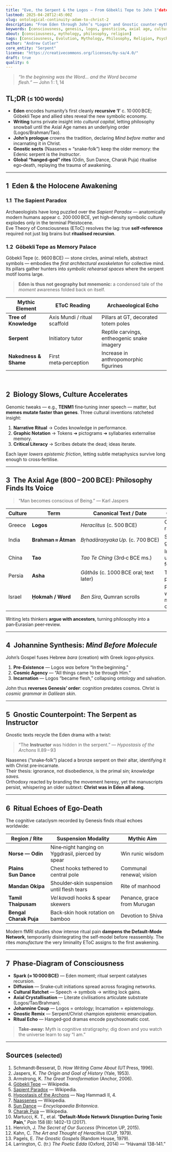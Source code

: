 ```yaml
---
title: "Eve, the Serpent & the Logos — From Göbekli Tepe to John 1"date: 2025-04-20T10:00:00Z
lastmod: 2025-04-28T12:45:00Z
slug: ontological-continuity-adam-to-christ-2
description: "From Eden through John’s *Logos* and Gnostic counter-myths to global ‘hanged-god’ rites, this essay reconstructs how reflexive consciousness emerged, iterated, and finally theorised itself."
keywords: [consciousness, genesis, logos, gnosticism, axial age, cultural evolution, self-awareness, serpent]
about: [consciousness, mythology, philosophy, religion]
tags: [Consciousness, Evolution, Mythology, Philosophy, Religion, Psychology]
author: "Andrew Cutler"
core_entity: "Serpent"
license: "https://creativecommons.org/licenses/by-sa/4.0/"
draft: true
quality: 6
---
```


> *“In the beginning was the Word… and the Word became flesh.”* — John 1 : 1, 14

## TL;DR  <small>(≤ 100 words)</small>

- **Eden** encodes humanity’s first cleanly **recursive ‘I’** c. 10 000 BCE; Göbekli Tepe and allied sites reveal the new symbolic economy.  
- **Writing** turns private insight into *cultural capital*, letting philosophy snowball until the Axial Age names an underlying order (Logos/Brahman/Tao).  
- **John’s prologue** crowns the tradition, declaring *Mind before matter* and incarnating it in Christ.  
- **Gnostic sects** (Naasenes ≈ “snake‑folk”) keep the older memory: the Edenic serpent is the *Instructor*.  
- **Global “hanged‑god” rites** (Odin, Sun Dance, Charak Puja) ritualise ego‑death, replaying the trauma of awakening.

---

## 1  Eden & the Holocene Awakening

### 1.1  The Sapient Paradox

Archaeologists have long puzzled over the *Sapient Paradox* — anatomically modern humans appear c. 200 000 BCE, yet high‑density symbolic culture explodes only in the terminal Pleistocene.  
Eve Theory of Consciousness (EToC) resolves the lag: true **self‑reference** required not just big brains but **ritualised recursion**.  

### 1.2  Göbekli Tepe as Memory Palace  

Göbekli Tepe (c. 9600 BCE) — stone circles, animal reliefs, abstract symbols — embodies the *first architectural exoskeleton* for collective mind. Its pillars gather hunters into *symbolic rehearsal spaces* where the serpent motif looms large.  

> **Eden is thus not geography but mnemonic:** a condensed tale of the *moment* awareness folded back on itself.

| Mythic Element | EToC Reading | Archaeological Echo |
|---|---|---|
| **Tree of Knowledge** | Axis Mundi / ritual scaffold | Pillars at GT, decorated totem poles |
| **Serpent** | Initiatory tutor | Reptile carvings, entheogenic snake imagery |
| **Nakedness & Shame** | First meta‑perception | Increase in anthropomorphic figurines |

<br>

## 2  Biology Slows, Culture Accelerates

Genomic tweaks — e.g., **TENM1** fine‑tuning inner speech — matter, but **memes mutate faster than genes**. Three cultural inventions ratcheted insight:

1. **Narrative Ritual** → Codes knowledge in performance.
2. **Graphic Notation** → Tokens ➜ pictograms ➜ syllabaries externalise memory.
3. **Critical Literacy** → Scribes debate the dead; ideas iterate.

Each layer *lowers epistemic friction*, letting subtle metaphysics survive long enough to cross‑fertilise.

---

## 3  The Axial Age (800 – 200 BCE): Philosophy Finds Its Voice

> “Man becomes conscious of Being.” — Karl Jaspers

| Culture | Term | Canonical Text / Date | Central Insight |
|---|---|---|---|
| Greece | **Logos** | *Heraclitus* (c. 500 BCE) | Cosmos obeys rational syntax |
| India | **Brahman ≈ Ātman** | *Bṛhadāraṇyaka Up.* (c. 700 BCE) | Self = absolute ground |
| China | **Tao** | *Tao Te Ching* (3rd‑c BCE ms.) | Ineffable flow underlying forms |
| Persia | **Asha** | *Gāthās* (c. 1000 BCE oral; text later) | Truth/right‑order pervades being |
| Israel | **Ḥokmah / Word** | *Ben Sira*, Qumran scrolls | Pre‑existent wisdom mediates creation |

Writing lets thinkers **argue with ancestors**, turning philosophy into a pan‑Eurasian peer‑review.

---

## 4  Johannine Synthesis: *Mind Before Molecule*

John’s Gospel fuses Hebrew *bara* (creation) with Greek *logos‑physics.*  

1. **Pre‑Existence** — Logos *was* before “In the beginning.”  
2. **Cosmic Agency** — “All things came to be through Him.”  
3. **Incarnation** — Logos “became flesh,” collapsing ontology and salvation.  

John thus **reverses Genesis’ order**: cognition predates cosmos. Christ is *cosmic grammar in Galilean skin*.

---

## 5  Gnostic Counterpoint: The Serpent as Instructor

Gnostic texts recycle the Eden drama with a twist:

> “The **Instructor** was hidden in the serpent.” — *Hypostasis of the Archons* II.89 – 93  

Naasenes (“snake‑folk”) placed a bronze serpent on their altar, identifying it with Christ pre‑incarnate.  
Their thesis: ignorance, not disobedience, is the primal sin; *knowledge saves.*  
Orthodoxy reacted by branding the movement heresy, yet the manuscripts persist, whispering an older subtext: **Christ was in Eden all along.**

---

## 6  Ritual Echoes of Ego‑Death

The cognitive cataclysm recorded by Genesis finds ritual echoes worldwide:

| Region / Rite | Suspension Modality | Mythic Aim |
|---|---|---|
| **Norse — Odin** | Nine‑night hanging on Yggdrasil, pierced by spear | Win runic wisdom |
| **Plains Sun Dance** | Chest hooks tethered to central pole | Communal renewal; vision |
| **Mandan Okipa** | Shoulder‑skin suspension until flesh tears | Rite of manhood |
| **Tamil Thaipusam** | *Vel kavadi* hooks & spear skewers | Penance, grace from Murugan |
| **Bengal Charak Puja** | Back‑skin hook rotation on bamboo | Devotion to Shiva |

Modern fMRI studies show intense ritual pain **dampens the Default‑Mode Network**, temporarily disintegrating the self‑model before reassembly. The rites *manufacture* the very liminality EToC assigns to the first awakening.

---

## 7  Phase‑Diagram of Consciousness

- **Spark (≈ 10 000 BCE)** — Eden moment; ritual serpent catalyses recursion.  
- **Diffusion** — Snake‑cult initiations spread across foraging networks.  
- **Cultural Ratchet** — Speech → symbols → writing lock gains.  
- **Axial Crystallisation** — Literate civilisations articulate substrate (Logos/Tao/Brahman).  
- **Johannine Coup** — Logos = ontology; Incarnation = epistemology.  
- **Gnostic Remix** — Serpent/Christ champion epistemic emancipation.  
- **Ritual Echo** — Hanged‑god dramas encode psychosomatic cost.

> **Take‑away:** Myth is cognitive stratigraphy; dig down and you watch the universe learn to say “I am.”

---

## Sources  <small>(selected)</small>

1. Schmandt‑Besserat, D. *How Writing Came About* (UT Press, 1996).
2. Jaspers, K. *The Origin and Goal of History* (Yale, 1953).
3. Armstrong, K. *The Great Transformation* (Anchor, 2006).
4. [Göbekli Tepe](https://en.wikipedia.org/wiki/G%C3%B6bekli_Tepe) — Wikipedia.
5. [Sapient Paradox](https://en.wikipedia.org/wiki/Sapient_paradox) — Wikipedia.
6. [Hypostasis of the Archons](https://en.wikipedia.org/wiki/Hypostasis_of_the_Archons) — Nag Hammadi II, 4.
7. [Naassenes](https://en.wikipedia.org/wiki/Naassenes) — Wikipedia.
8. [Sun Dance](https://www.britannica.com/topic/Sun-Dance) — *Encyclopaedia Britannica*.
9. [Charak Puja](https://en.wikipedia.org/wiki/Charak_Puja) — Wikipedia.
10. Martucci, K. T., et al. “**Default‑Mode Network Disruption During Tonic Pain**,” *Pain* 158 (8): 1402–13 (2017).
11. Henrich, J. *The Secret of Our Success* (Princeton UP, 2015).
12. Kahn, C. *The Art and Thought of Heraclitus* (CUP, 1979).
13. Pagels, E. *The Gnostic Gospels* (Random House, 1979).
14. Larrington, C. (tr.) *The Poetic Edda* (Oxford, 2014) — “Hávamál 138‑141.”